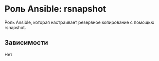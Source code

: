 # Роль Ansible: rsnapshot

Роль Ansible, которая настраивает резервное копирование с помощью rsnapshot.

## Зависимости

Нет
